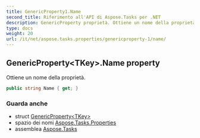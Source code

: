 ```yaml
---
title: GenericProperty1.Name
second_title: Riferimento all'API di Aspose.Tasks per .NET
description: GenericProperty proprietà. Ottiene un nome della proprietà.
type: docs
weight: 20
url: /it/net/aspose.tasks.properties/genericproperty-1/name/
---
```

## GenericProperty&lt;TKey&gt;.Name property

Ottiene un nome della proprietà.

```csharp
public string Name { get; }
```

### Guarda anche

* struct [GenericProperty&lt;TKey&gt;](../)
* spazio dei nomi [Aspose.Tasks.Properties](../../genericproperty-1/)
* assemblea [Aspose.Tasks](../../../)


